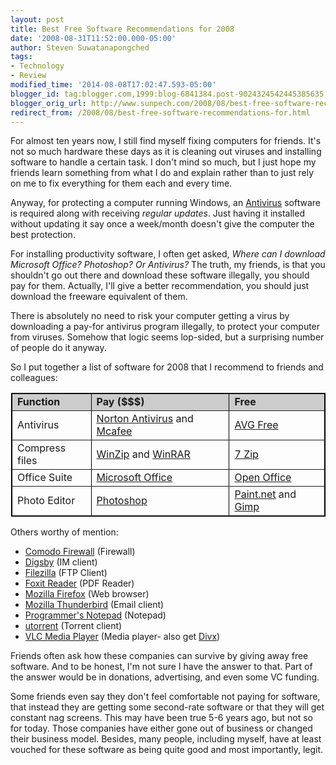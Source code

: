 ```yaml
---
layout: post
title: Best Free Software Recommendations for 2008
date: '2008-08-31T11:52:00.000-05:00'
author: Steven Suwatanapongched
tags:
- Technology
- Review
modified_time: '2014-08-08T17:02:47.593-05:00'
blogger_id: tag:blogger.com,1999:blog-6841384.post-9024324542445385635
blogger_orig_url: http://www.sunpech.com/2008/08/best-free-software-recommendations-for.html
redirect_from: /2008/08/best-free-software-recommendations-for.html
---
```


For almost ten years now, I still find myself fixing computers for friends.  It's not so much hardware these days as it is cleaning out viruses and installing software to handle a certain task.  I don't mind so much, but I just hope my friends learn something from what I do and explain rather than to just rely on me to fix everything for them each and every time.

Anyway, for protecting a computer running Windows, an <a href="http://en.wikipedia.org/wiki/Antivirus_software">Antivirus</a> software is required along with receiving <span style="font-style:italic;">regular updates</span>.  Just having it installed without updating it say once a week/month doesn't give the computer the best protection.

For installing productivity software, I often get asked, <span style="font-style:italic;">Where can I download Microsoft Office?  Photoshop?  Or Antivirus?</span>  The truth, my friends, is that you shouldn't go out there and download these software illegally, you should pay for them.  Actually, I'll give a better recommendation, you should just download the freeware equivalent of them.

There is absolutely no need to risk your computer getting a virus by downloading a pay-for antivirus program illegally, to protect your computer from viruses.  Somehow that logic seems lop-sided, but a surprising number of people do it anyway.  

So I put together a list of software for 2008 that I recommend to friends and colleagues:

<div style="margin: 0 0 0 1px;"><table border="1" style="border-collapse: collapse; border: 1px solid black"><tr style="background-color: #ccc"><td><span style="font-weight:bold;">Function</span></td><td><span style="font-weight:bold;">Pay ($$$)</span></td><td><span style="font-weight:bold;">Free</span></td></tr><tr><td>Antivirus</td><td><a href="http://www.symantec.com/norton/antivirus">Norton Antivirus</a> and <a href="http://www.mcafee.com/">Mcafee</a></td><td><a href="http://free.avg.com/">AVG Free</a></td></tr><tr><td>Compress files</td><td><a href="http://www.winzip.com/">WinZip</a> and <a href="http://www.rarlab.com/">WinRAR</a></td><td><a href="http://www.7-zip.org/">7 Zip</a></td></tr><tr><td>Office Suite</td><td><a href="http://office.microsoft.com/">Microsoft Office</a></td><td><a href="http://www.openoffice.org/">Open Office</a></td></tr><tr><td>Photo Editor</td><td><a href="http://www.adobe.com/products/photoshop/index.html">Photoshop</a></td><td><a href="http://www.getpaint.net/">Paint.net</a> and <a href="http://www.gimp.org/">Gimp</a></td></tr></table></div>

Others worthy of mention:

<ul>
  <li><a href="http://personalfirewall.comodo.com/">Comodo Firewall</a> (Firewall)</li>
  <li><a href="http://www.digsby.com/">Digsby</a> (IM client)</li>
  <li><a href="http://filezilla.sourceforge.net/">Filezilla</a> (FTP Client)</li>
  <li><a href="http://www.foxitsoftware.com/pdf/rd_intro.php">Foxit Reader</a> (PDF Reader)</li>
  <li><a href="http://www.mozilla.com/firefox/">Mozilla Firefox</a> (Web browser)</li>
  <li><a href="http://www.mozilla.com/thunderbird/">Mozilla Thunderbird</a> (Email client)</li>
  <li><a href="http://www.pnotepad.org/">Programmer's Notepad</a> (Notepad)</li>
  <li><a href="http://www.utorrent.com/">utorrent</a> (Torrent client)</li>
  <li><a href="http://www.videolan.org/vlc/">VLC Media Player</a> (Media player- also get <a href="http://www.divx.com/">Divx</a>)</li>
</ul>

Friends often ask how these companies can survive by giving away free software.  And to be honest, I'm not sure I have the answer to that.  Part of the answer would be in donations, advertising, and even some VC funding.  

Some friends even say they don't feel comfortable not paying for software, that instead they are getting some second-rate software or that they will get constant nag screens.  This may have been true 5-6 years ago, but not so for today.  Those companies have either gone out of business or changed their business model.  Besides, many people, including myself, have at least vouched for these software as being quite good and most importantly, legit.